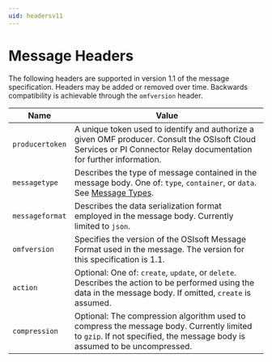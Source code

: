 ```yaml
---
uid: headersv11
---
```



# Message Headers

The following headers are supported in version 1.1 of the message specification. Headers may 
be added or removed over time. Backwards compatibility is achievable through the `omfversion` header. 


| Name | Value |
| --- | --- |
| `producertoken` | A unique token used to identify and authorize a given OMF producer. Consult the OSIsoft Cloud Services or PI Connector Relay documentation for further information. |
| `messagetype` | Describes the type of message contained in the message body. One of: `type`, `container`, or `data`. See [Message Types](xref:messageTypesv11). |
| `messageformat` | Describes the data serialization format employed in the message body. Currently limited to `json`. |
| `omfversion` | Specifies the version of the OSIsoft Message Format used in the message. The version for this specification is 1.1. |
| `action` | Optional: One of: `create`, `update`, or `delete`. Describes the action to be performed using the data in the message body. If omitted, `create` is assumed. |
| `compression` | Optional: The compression algorithm used to compress the message body. Currently limited to `gzip`. If not specified, the message body is assumed to be uncompressed. |
